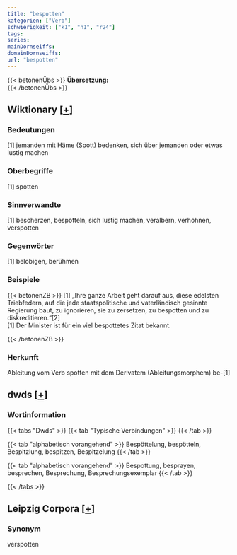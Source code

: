```yaml
---
title: "bespotten"
kategorien: ["Verb"]
schwierigkeit: ["k1", "h1", "r24"]
tags:
series:
mainDornseiffs:
domainDornseiffs:
url: "bespotten"
---
```


{{< betonenÜbs >}}
**Übersetzung:**  
{{< /betonenÜbs >}}

## Wiktionary [[+](https://de.wiktionary.org/wiki/bespotten)]

### Bedeutungen
[1] jemanden mit Häme (Spott) bedenken, sich über jemanden oder etwas lustig machen  

### Oberbegriffe
[1] spotten  

### Sinnverwandte
[1] bescherzen, bespötteln, sich lustig machen, veralbern, verhöhnen, verspotten  

### Gegenwörter
[1] belobigen, berühmen  

### Beispiele
{{< betonenZB >}}
[1] „Ihre ganze Arbeit geht darauf aus, diese edelsten Triebfedern, auf die jede staatspolitische und vaterländisch gesinnte Regierung baut, zu ignorieren, sie zu zersetzen, zu bespotten und zu diskreditieren.“[2]  
[1] Der Minister ist für ein viel bespottetes Zitat bekannt.  

{{< /betonenZB >}}
### Herkunft
Ableitung vom Verb spotten mit dem Derivatem (Ableitungsmorphem) be-[1]  



## dwds [[+](https://www.dwds.de/wb/bespotten)]

### Wortinformation
{{< tabs "Dwds" >}}
{{< tab "Typische Verbindungen" >}}
{{< /tab >}}

{{< tab "alphabetisch vorangehend" >}}
Bespöttelung, bespötteln, Bespitzlung, bespitzen, Bespitzelung
{{< /tab >}}

{{< tab "alphabetisch vorangehend" >}}
Bespottung, besprayen, besprechen, Besprechung, Besprechungsexemplar
{{< /tab >}}

{{< /tabs >}}

## Leipzig Corpora [[+](https://corpora.uni-leipzig.de/en/res?word=bespotten&corpusId=deu_newscrawl-public_2018)]


### Synonym
verspotten

